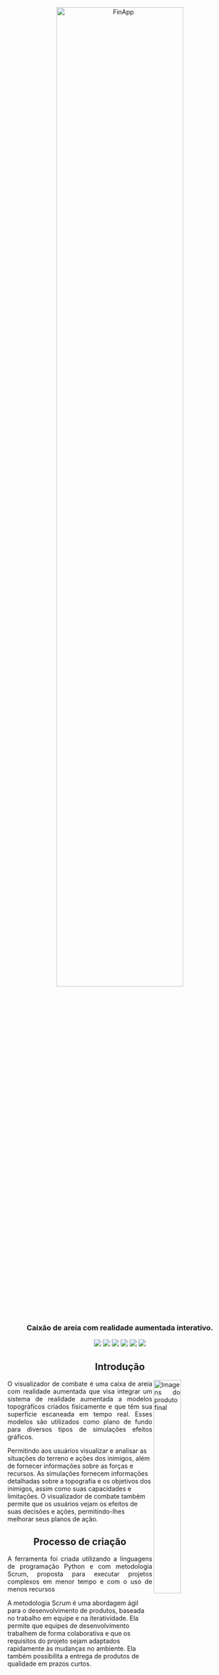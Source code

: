 <p align="center">

<img src="https://user-images.githubusercontent.com/58194653/207198231-ed9b0add-281b-4b3c-9714-b2c85c20c5d5.png" alt="FinApp" width="75%"/>

</p>
<h3 align="center"> Caixão de areia com realidade aumentada interativo.</h3>

<p align="center">

<img src="https://img.shields.io/badge/Made by-Caique Ponjjar-blue.svg" />

<img src="https://img.shields.io/github/followers/Caique-P?label=Seguir&style=social" />

<img src="https://img.shields.io/github/last-commit/Caique-P/CombateViewer?label=Last%20update" />

<img src="https://img.shields.io/badge/-Python-200259?style=flat&logo=Python&logoColor=blue&link=https://kotlinlang.org/" />

<img src="https://img.shields.io/github/stars/Caique-P/CombateViewer?style=social"/>

<img src="https://img.shields.io/github/repo-size/Caique-P/CombateViewer?style=flat&label=Size"/>
</p>

<h2  align="center" >Introdução </h2>
<p align="justify"> 
<img align="right" src="https://user-images.githubusercontent.com/58194653/207198420-1a46dbd6-ad23-45de-b2bc-ca03320548a6.png" alt="Imagens do produto final" width="35%">
O visualizador de combate é uma caixa de areia com realidade aumentada que visa integrar um sistema de realidade aumentada a modelos topográficos criados fisicamente e que têm sua superfície escaneada em tempo real. Esses modelos são utilizados como plano de fundo para diversos tipos de simulações efeitos gráficos. 

Permitindo aos usuários visualizar e analisar as situações do terreno e ações dos inimigos, além de fornecer informações sobre as forças e recursos. As simulações fornecem informações detalhadas sobre a topografia e os objetivos dos inimigos, assim como suas capacidades e limitações. O visualizador de combate também permite que os usuários vejam os efeitos de suas decisões e ações, permitindo-lhes melhorar seus planos de ação.
</p>




<h2  align="center" >Processo de criação </h2>

<p align="justify">
A ferramenta foi criada utilizando a linguagens de programação Python e com metodologia Scrum, proposta para executar projetos complexos em menor tempo e com o uso de menos recursos 

A metodologia Scrum é uma abordagem ágil para o desenvolvimento de produtos, baseada no trabalho em equipe e na iteratividade. Ela permite que equipes de desenvolvimento trabalhem de forma colaborativa e que os requisitos do projeto sejam adaptados rapidamente às mudanças no ambiente. Ela também possibilita a entrega de produtos de qualidade em prazos curtos.
</p>
<br/>

<p align="center"><img src="https://user-images.githubusercontent.com/58194653/207198791-bdd9cbfb-6537-457e-ae65-a2a953371340.png" width="75%"/></p>
<p align="center">
<i> O C2 em combate, software ja existente para planejamento complexo, pode apresentar dificuldades para apresentações, por outro lado, o CombatViewer visa  facilitar a apresentação do  planejamento.</i>
</p>

<h2 align="center"> Vídeo de demonstração </h2>
<p align="center">
<a align="center" href="https://youtu.be/cIhuSv54AEI">
 <img align="center"src="https://img.youtube.com/vi/cIhuSv54AEI/0.jpg" width="50%;" alt="Youtube: Aplicativo Base de Planejamento Interativo"/></a>
</p>
<h2 align="center"> Ferramentas utilizadas 🚀 </h2>
<p align="center">
  <img src="https://img.shields.io/badge/Python-0095D5?&style=for-the-badge&logo=Python&logoColor=white"/>
  <img src="https://img.shields.io/badge/OpenCV-5ea832?style=for-the-badge&logo=opencv&logoColor=white"/>
<p align="center">


<h2 align="center"> Na sua maquina :computer:</h2>
<p align="center">Contribuições são sempre bem vindas, para isso, você pode abrir uma issue ou um pull request que irá para analise.</p>

```
# Clone o repositório ou faça download do repositório
$ git clone https://github.com/Caique-P/CombatViewer
# Instale as dependências no python com o pip
$ pip install ...

# Comece pela calibragem do laser e então será aberto o combatviewer
py lasermouse.py
```
<p align="center">
<b><a href='https://github.com/Caique-P/CombatViewer/archive/refs/heads/main.zip'> Fazer download do CombatViewer </a></b><br/>
<b><a href='https://github.com/Caique-P/CombatViewer/raw/main/Memento%20CombatViewer.pdf'> Saiba mais acessando o manual </a></b><br/><br/>
<i> A experiência fica melhor com um indentificador de relevos:</i><br/>
<b><a href='https://github.com/thomwolf/Magic-Sand'> Fazer download do MagicSand </a></b>
</p>

<br/>

<h2 align="center"> Autor :grin: </h2>

<p align="center">
<a href="https://github.com/Caique-P">
 <img style="border-radius: 50%;" src="https://media.licdn.com/dms/image/D4D03AQHanMCgkTnkJw/profile-displayphoto-shrink_400_400/0/1665245996375?e=1677110400&v=beta&t=z5VzsKXKZOFzUoXYlLU3fD1gUh3z8mn3F8b3KGaWplo" width="100px;" alt=""/>
 <br />
 <sub><b>Caique Ponjjar</b></sub></a> <a href="https://github.com/Caique-P" title="Caique Ponjjar">🚀</a>

<br />

[![Linkedin Badge](https://img.shields.io/badge/-Caique%20Ponjjar-blue?style=flat-square&logo=Linkedin&logoColor=white&link=https://www.linkedin.com/in/caiqueponjjar/)](https://www.linkedin.com/in/caiqueponjjar/) 
[![Gmail Badge](https://img.shields.io/badge/-caiqueponjjar@gmail.com-c14438?style=flat-square&logo=Gmail&logoColor=white&link=mailto:caiqueponjjar@gmail.com)](mailto:caiqueponjjar@gmail.com)
[![Whatsapp Badge](https://img.shields.io/badge/-Whatsapp-4CA143?style=flat-square&labelColor=4CA143&logo=whatsapp&logoColor=white&link=https://api.whatsapp.com/send?phone=5519996835584)](https://api.whatsapp.com/send?phone=5519996835584)

</p>



<h2 align="center"> Licença </h2>

Este projeto está licenciado sob a [GNU License](https://github.com/Caique-P/CombatViewer/blob/main/LICENSE.md).


